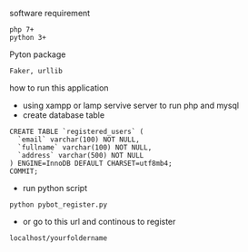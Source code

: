 software requirement  
```
php 7+
python 3+
```
Pyton package  
```
Faker, urllib
```
how to run this application  
* using xampp or lamp servive server to run php and mysql
* create database table
```
CREATE TABLE `registered_users` (
  `email` varchar(100) NOT NULL,
  `fullname` varchar(100) NOT NULL,
  `address` varchar(500) NOT NULL
) ENGINE=InnoDB DEFAULT CHARSET=utf8mb4;
COMMIT;
```
* run python script
```
python pybot_register.py
```
* or go to this url and continous to register  
```
localhost/yourfoldername
```